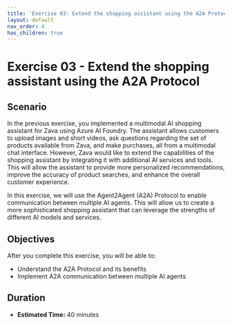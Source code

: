 ```yaml
---
title: 'Exercise 03: Extend the shopping assistant using the A2A Protocol'
layout: default
nav_order: 4
has_children: true
---
```


# Exercise 03 - Extend the shopping assistant using the A2A Protocol

## Scenario

In the previous exercise, you implemented a multimodal AI shopping assistant for Zava using Azure AI Foundry. The assistant allows customers to upload images and short videos, ask questions regarding the set of products available from Zava, and make purchases, all from a multimodal chat interface. However, Zava would like to extend the capabilities of the shopping assistant by integrating it with additional AI services and tools. This will allow the assistant to provide more personalized recommendations, improve the accuracy of product searches, and enhance the overall customer experience.

In this exercise, we will use the Agent2Agent (A2A) Protocol to enable communication between multiple AI agents. This will allow us to create a more sophisticated shopping assistant that can leverage the strengths of different AI models and services.

## Objectives

After you complete this exercise, you will be able to:

* Understand the A2A Protocol and its benefits
* Implement A2A communication between multiple AI agents

## Duration

* **Estimated Time:** 40 minutes
